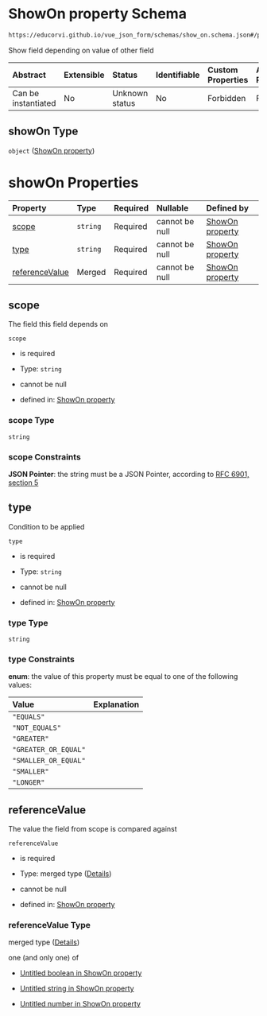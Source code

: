 # ShowOn property Schema

```txt
https://educorvi.github.io/vue_json_form/schemas/show_on.schema.json#/properties/showOn
```

Show field depending on value of other field

| Abstract            | Extensible | Status         | Identifiable | Custom Properties | Additional Properties | Access Restrictions | Defined In                                                                     |
| :------------------ | :--------- | :------------- | :----------- | :---------------- | :-------------------- | :------------------ | :----------------------------------------------------------------------------- |
| Can be instantiated | No         | Unknown status | No           | Forbidden         | Forbidden             | none                | [control.schema.json\*](../schemas/control.schema.json "open original schema") |

## showOn Type

`object` ([ShowOn property](control-properties-showon-property.md))

# showOn Properties

| Property                          | Type     | Required | Nullable       | Defined by                                                                                                                                                |
| :-------------------------------- | :------- | :------- | :------------- | :-------------------------------------------------------------------------------------------------------------------------------------------------------- |
| [scope](#scope)                   | `string` | Required | cannot be null | [ShowOn property](show_on-properties-scope.md "https://educorvi.github.io/vue_json_form/schemas/show_on.schema.json#/properties/scope")                   |
| [type](#type)                     | `string` | Required | cannot be null | [ShowOn property](show_on-properties-type.md "https://educorvi.github.io/vue_json_form/schemas/show_on.schema.json#/properties/type")                     |
| [referenceValue](#referencevalue) | Merged   | Required | cannot be null | [ShowOn property](show_on-properties-referencevalue.md "https://educorvi.github.io/vue_json_form/schemas/show_on.schema.json#/properties/referenceValue") |

## scope

The field this field depends on

`scope`

*   is required

*   Type: `string`

*   cannot be null

*   defined in: [ShowOn property](show_on-properties-scope.md "https://educorvi.github.io/vue_json_form/schemas/show_on.schema.json#/properties/scope")

### scope Type

`string`

### scope Constraints

**JSON Pointer**: the string must be a JSON Pointer, according to [RFC 6901, section 5](https://tools.ietf.org/html/rfc6901 "check the specification")

## type

Condition to be applied

`type`

*   is required

*   Type: `string`

*   cannot be null

*   defined in: [ShowOn property](show_on-properties-type.md "https://educorvi.github.io/vue_json_form/schemas/show_on.schema.json#/properties/type")

### type Type

`string`

### type Constraints

**enum**: the value of this property must be equal to one of the following values:

| Value                | Explanation |
| :------------------- | :---------- |
| `"EQUALS"`           |             |
| `"NOT_EQUALS"`       |             |
| `"GREATER"`          |             |
| `"GREATER_OR_EQUAL"` |             |
| `"SMALLER_OR_EQUAL"` |             |
| `"SMALLER"`          |             |
| `"LONGER"`           |             |

## referenceValue

The value the field from scope is compared against

`referenceValue`

*   is required

*   Type: merged type ([Details](show_on-properties-referencevalue.md))

*   cannot be null

*   defined in: [ShowOn property](show_on-properties-referencevalue.md "https://educorvi.github.io/vue_json_form/schemas/show_on.schema.json#/properties/referenceValue")

### referenceValue Type

merged type ([Details](show_on-properties-referencevalue.md))

one (and only one) of

*   [Untitled boolean in ShowOn property](show_on-properties-referencevalue-oneof-0.md "check type definition")

*   [Untitled string in ShowOn property](show_on-properties-referencevalue-oneof-1.md "check type definition")

*   [Untitled number in ShowOn property](show_on-properties-referencevalue-oneof-2.md "check type definition")
